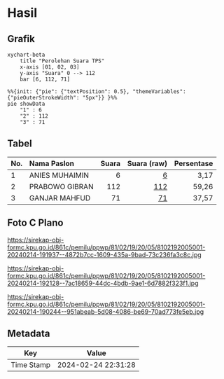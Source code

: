 # Hasil

## Grafik

```mermaid
xychart-beta
    title "Perolehan Suara TPS"
    x-axis [01, 02, 03]
    y-axis "Suara" 0 --> 112
    bar [6, 112, 71]
```

```mermaid
%%{init: {"pie": {"textPosition": 0.5}, "themeVariables": {"pieOuterStrokeWidth": "5px"}} }%%
pie showData
    "1" : 6
    "2" : 112
    "3" : 71
```

## Tabel

| No. | Nama Paslon    | Suara | Suara (raw) | Persentase |
|:--- |:-------------- | -----:| -----------:| ----------:|
| 1   | ANIES MUHAIMIN | 6     | [6][p-1]    | 3,17       |
| 2   | PRABOWO GIBRAN | 112   | [112][p-2]  | 59,26      |
| 3   | GANJAR MAHFUD  | 71    | [71][p-3]   | 37,57      |


[p-1]: https://github.com/gigit-pemilu/pemilu-2024-81-maluku/blob/main/pilpres/hitung-suara/sub/81-maluku/sub/02-maluku-tenggara/sub/19-kei-kecil-timur-selatan/sub/2005-elaar-lamagorang/sub/001-tps/sub/paslon-1.txt
[p-2]: https://github.com/gigit-pemilu/pemilu-2024-81-maluku/blob/main/pilpres/hitung-suara/sub/81-maluku/sub/02-maluku-tenggara/sub/19-kei-kecil-timur-selatan/sub/2005-elaar-lamagorang/sub/001-tps/sub/paslon-2.txt
[p-3]: https://github.com/gigit-pemilu/pemilu-2024-81-maluku/blob/main/pilpres/hitung-suara/sub/81-maluku/sub/02-maluku-tenggara/sub/19-kei-kecil-timur-selatan/sub/2005-elaar-lamagorang/sub/001-tps/sub/paslon-3.txt

## Foto C Plano

https://sirekap-obj-formc.kpu.go.id/861c/pemilu/ppwp/81/02/19/20/05/8102192005001-20240214-191937--4872b7cc-1609-435a-9bad-73c236fa3c8c.jpg

https://sirekap-obj-formc.kpu.go.id/861c/pemilu/ppwp/81/02/19/20/05/8102192005001-20240214-192128--7ac18659-44dc-4bdb-9ae1-6d7882f323f1.jpg

https://sirekap-obj-formc.kpu.go.id/861c/pemilu/ppwp/81/02/19/20/05/8102192005001-20240214-190244--951abeab-5d08-4086-be69-70ad773fe5eb.jpg


## Metadata

| Key        | Value               |
| ---------- | ------------------- |
| Time Stamp | 2024-02-24 22:31:28 |



